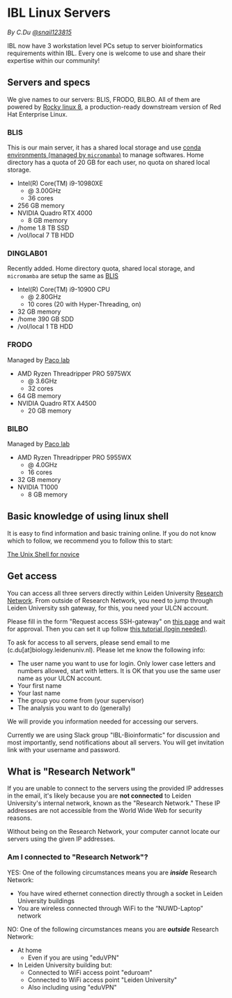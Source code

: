 # IBL Linux Servers

*By C.Du [@snail123815](https://github.com/snail123815)*

IBL now have 3 workstation level PCs setup to server bioinformatics requirements within IBL. Every one is welcome to use and share their expertise within our community!

## Servers and specs

We give names to our servers: BLIS, FRODO, BILBO. All of them are powered by [Rocky linux 8](https://rockylinux.org/about), a production-ready downstream version of Red Hat Enterprise Linux.

### BLIS

This is our main server, it has a shared local storage and use [conda environments (managed by `micromamba`)](Softwares.md) to manage softwares. Home directory has a quota of 20 GB for each user, no quota on shared local storage.

- Intel(R) Core(TM) i9-10980XE
  - @ 3.00GHz
  - 36 cores
- 256 GB memory
- NVIDIA Quadro RTX 4000
  - 8 GB memory
- /home 1.8 TB SSD
- /vol/local 7 TB HDD

### DINGLAB01

Recently added. Home directory quota, shared local storage, and `micromamba` are setup the same as [BLIS](#blis)

- Intel(R) Core(TM) i9-10900 CPU 
  - @ 2.80GHz
  - 10 cores (20 with Hyper-Threading, on)
- 32 GB memory
- /home 390 GB SDD
- /vol/local 1 TB HDD

### FRODO

Managed by [Paco lab](https://www.universiteitleiden.nl/en/staffmembers/paco-barona-gomez)

- AMD Ryzen Threadripper PRO 5975WX
  - @ 3.6GHz
  - 32 cores
- 64 GB memory
- NVIDIA Quadro RTX A4500
  - 20 GB memory

### BILBO

Managed by [Paco lab](https://www.universiteitleiden.nl/en/staffmembers/paco-barona-gomez)

- AMD Ryzen Threadripper PRO 5955WX
  - @ 4.0GHz
  - 16 cores
- 32 GB memory
- NVIDIA T1000
  - 8 GB memory

## Basic knowledge of using linux shell

It is easy to find information and basic training online. If you do not know which to follow, we recommend you to follow this to start: 

[The Unix Shell for novice](https://swcarpentry.github.io/shell-novice/)

## Get access

You can access all three servers directly within Leiden University [Research Network](#what-is-research-network). From outside of Research Network, you need to jump through Leiden University ssh gateway, for this, you need your ULCN account.

Please fill in the form "Request access SSH-gateway" on [this page](https://www.staff.universiteitleiden.nl/ict/help-and-support/application-forms/application-forms/service-units/ict-shared-service-centre) and wait for approval. Then you can set it up follow [this tutorial (login needed)](https://helpdesk.universiteitleiden.nl/tas/public/ssp/content/detail/knowledgeitem?unid=4b176453-ad3f-418f-9c15-40a11471de5f).

To ask for access to all servers, please send email to me (c.du\[at\]biology.leidenuniv.nl). Please let me know the following info:

- The user name you want to use for login. Only lower case letters and numbers allowed, start with letters. It is OK that you use the same user name as your ULCN account.
- Your first name
- Your last name
- The group you come from (your supervisor)
- The analysis you want to do (generally)

We will provide you information needed for accessing our servers.

Currently we are using Slack group "IBL-Bioinformatic" for discussion and most importantly, send notifications about all servers. You will get invitation link with your username and password.

## What is "Research Network"

If you are unable to connect to the servers using the provided IP addresses in the email, it's likely because you are **not connected** to Leiden University's internal network, known as the "Research Network." These IP addresses are not accessible from the World Wide Web for security reasons.  

Without being on the Research Network, your computer cannot locate our servers using the given IP addresses.

### Am I connected to "Research Network"?

YES: One of the following circumstances means you are ***inside*** Research Network:

- You have wired ethernet connection directly through a socket in Leiden University buildings
- You are wireless connected through WiFi to the “NUWD-Laptop” network

NO: One of the following circumstances means you are ***outside*** Research Network:

- At home
  - Even if you are using "eduVPN"
- In Leiden University building but:
  - Connected to WiFi access point "eduroam"
  - Connected to WiFi access point "Leiden University"
  - Also including using "eduVPN"